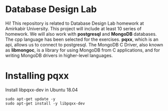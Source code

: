 # Database Design Lab

Hi! This repository is related to Database Design Lab homework at Amirkabir University.
This project will include at least 10 series of homework.
We will also work with **postgresql** and **MongoDB** databases.
The cpp language has been selected for the exercises. **pqxx**, which is an api, allows us to connect to postgresql. The MongoDB C Driver, also known as **libmongoc**, is a library for using MongoDB from C applications, and for writing MongoDB drivers in higher-level languages.


# Installing pqxx

Install libpqxx-dev in Ubuntu 18.04
```
sudo apt-get update -y
sudo apt-get install -y libpqxx-dev
```
